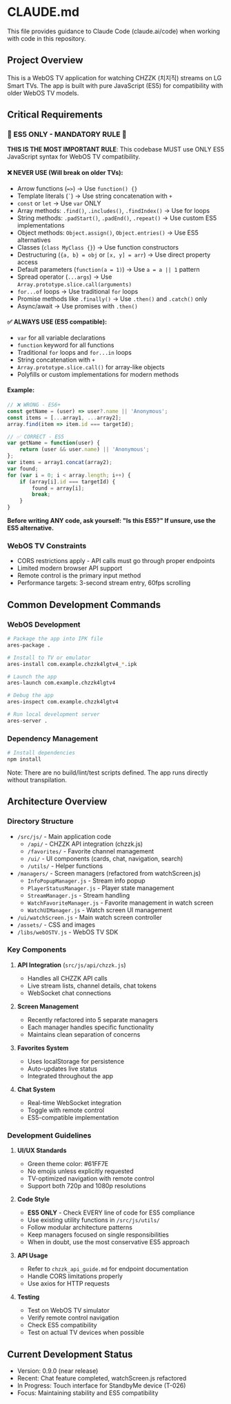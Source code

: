 # CLAUDE.md

This file provides guidance to Claude Code (claude.ai/code) when working with code in this repository.

## Project Overview

This is a WebOS TV application for watching CHZZK (치지직) streams on LG Smart TVs. The app is built with pure JavaScript (ES5) for compatibility with older WebOS TV models.

## Critical Requirements

### 🚨 ES5 ONLY - MANDATORY RULE 🚨
**THIS IS THE MOST IMPORTANT RULE**: This codebase MUST use ONLY ES5 JavaScript syntax for WebOS TV compatibility.

#### ❌ NEVER USE (Will break on older TVs):
- Arrow functions (`=>`) → Use `function() {}`
- Template literals (`` ` ``) → Use string concatenation with `+`
- `const` or `let` → Use `var` ONLY
- Array methods: `.find()`, `.includes()`, `.findIndex()` → Use for loops
- String methods: `.padStart()`, `.padEnd()`, `.repeat()` → Use custom ES5 implementations
- Object methods: `Object.assign()`, `Object.entries()` → Use ES5 alternatives
- Classes (`class MyClass {}`) → Use function constructors
- Destructuring (`{a, b} = obj` or `[x, y] = arr`) → Use direct property access
- Default parameters (`function(a = 1)`) → Use `a = a || 1` pattern
- Spread operator (`...args`) → Use `Array.prototype.slice.call(arguments)`
- `for...of` loops → Use traditional `for` loops
- Promise methods like `.finally()` → Use `.then()` and `.catch()` only
- Async/await → Use promises with `.then()`

#### ✅ ALWAYS USE (ES5 compatible):
- `var` for all variable declarations
- `function` keyword for all functions
- Traditional `for` loops and `for...in` loops
- String concatenation with `+`
- `Array.prototype.slice.call()` for array-like objects
- Polyfills or custom implementations for modern methods

#### Example:
```javascript
// ❌ WRONG - ES6+
const getName = (user) => user?.name || 'Anonymous';
const items = [...array1, ...array2];
array.find(item => item.id === targetId);

// ✅ CORRECT - ES5
var getName = function(user) {
    return (user && user.name) || 'Anonymous';
};
var items = array1.concat(array2);
var found;
for (var i = 0; i < array.length; i++) {
    if (array[i].id === targetId) {
        found = array[i];
        break;
    }
}
```

**Before writing ANY code, ask yourself: "Is this ES5?" If unsure, use the ES5 alternative.**

### WebOS TV Constraints
- CORS restrictions apply - API calls must go through proper endpoints
- Limited modern browser API support
- Remote control is the primary input method
- Performance targets: 3-second stream entry, 60fps scrolling

## Common Development Commands

### WebOS Development
```bash
# Package the app into IPK file
ares-package .

# Install to TV or emulator
ares-install com.example.chzzk4lgtv4_*.ipk

# Launch the app
ares-launch com.example.chzzk4lgtv4

# Debug the app
ares-inspect com.example.chzzk4lgtv4

# Run local development server
ares-server .
```

### Dependency Management
```bash
# Install dependencies
npm install
```

Note: There are no build/lint/test scripts defined. The app runs directly without transpilation.

## Architecture Overview

### Directory Structure
- `/src/js/` - Main application code
  - `/api/` - CHZZK API integration (chzzk.js)
  - `/favorites/` - Favorite channel management
  - `/ui/` - UI components (cards, chat, navigation, search)
  - `/utils/` - Helper functions
- `/managers/` - Screen managers (refactored from watchScreen.js)
  - `InfoPopupManager.js` - Stream info popup
  - `PlayerStatusManager.js` - Player state management
  - `StreamManager.js` - Stream handling
  - `WatchFavoriteManager.js` - Favorite management in watch screen
  - `WatchUIManager.js` - Watch screen UI management
- `/ui/watchScreen.js` - Main watch screen controller
- `/assets/` - CSS and images
- `/libs/webOSTV.js` - WebOS TV SDK

### Key Components

1. **API Integration** (`src/js/api/chzzk.js`)
   - Handles all CHZZK API calls
   - Live stream lists, channel details, chat tokens
   - WebSocket chat connections

2. **Screen Management**
   - Recently refactored into 5 separate managers
   - Each manager handles specific functionality
   - Maintains clean separation of concerns

3. **Favorites System**
   - Uses localStorage for persistence
   - Auto-updates live status
   - Integrated throughout the app

4. **Chat System**
   - Real-time WebSocket integration
   - Toggle with remote control
   - ES5-compatible implementation

### Development Guidelines

1. **UI/UX Standards**
   - Green theme color: #61FF7E
   - No emojis unless explicitly requested
   - TV-optimized navigation with remote control
   - Support both 720p and 1080p resolutions

2. **Code Style**
   - **ES5 ONLY** - Check EVERY line of code for ES5 compliance
   - Use existing utility functions in `/src/js/utils/`
   - Follow modular architecture patterns
   - Keep managers focused on single responsibilities
   - When in doubt, use the most conservative ES5 approach

3. **API Usage**
   - Refer to `chzzk_api_guide.md` for endpoint documentation
   - Handle CORS limitations properly
   - Use axios for HTTP requests

4. **Testing**
   - Test on WebOS TV simulator
   - Verify remote control navigation
   - Check ES5 compatibility
   - Test on actual TV devices when possible

## Current Development Status

- Version: 0.9.0 (near release)
- Recent: Chat feature completed, watchScreen.js refactored
- In Progress: Touch interface for StandbyMe device (T-026)
- Focus: Maintaining stability and ES5 compatibility
